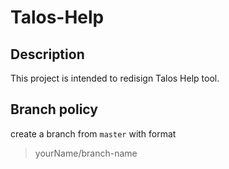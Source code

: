 # Talos-Help

## Description

This project is intended to redisign Talos Help tool.

## Branch policy

create a branch from `master` with format

> yourName/branch-name
